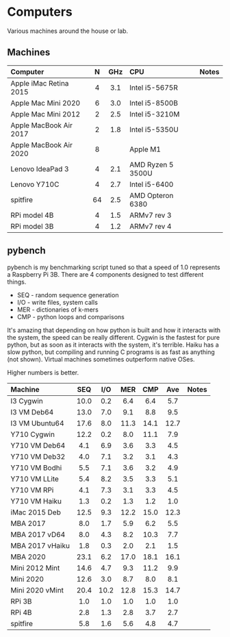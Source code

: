 Computers
=========

Various machines around the house or lab.

## Machines ##

| Computer               | N | GHz | CPU               | Notes
|:-----------------------|:-:|:---:|:------------------|:----------------------
| Apple iMac Retina 2015 | 4 | 3.1 | Intel i5-5675R    | 
| Apple Mac Mini 2020    | 6 | 3.0 | Intel i5-8500B    | 
| Apple Mac Mini 2012    | 2 | 2.5 | Intel i5-3210M    |
| Apple MacBook Air 2017 | 2 | 1.8 | Intel i5-5350U    |
| Apple MacBook Air 2020 | 8 |     | Apple M1          |
| Lenovo IdeaPad 3       | 4 | 2.1 | AMD Ryzen 5 3500U |
| Lenovo Y710C           | 4 | 2.7 | Intel i5-6400     |
| spitfire               | 64| 2.5 | AMD Opteron 6380  |
| RPi model 4B           | 4 | 1.5 | ARMv7 rev 3       |
| RPi model 3B           | 4 | 1.2 | ARMv7 rev 4       |



## pybench ##

pybench is my benchmarking script tuned so that a speed of 1.0 represents
a Raspberry Pi 3B. There are 4 components designed to test different things.

+ SEQ - random sequence generation
+ I/O - write files, system calls
+ MER - dictionaries of k-mers
+ CMP - python loops and comparisons

It's amazing that depending on how python is built and how it interacts with the
system, the speed can be really different. Cygwin is the fastest for pure
python, but as soon as it interacts with the system, it's terrible. Haiku has a
slow python, but compiling and running C programs is as fast as anything (not
shown). Virtual machines sometimes outperform native OSes.

Higher numbers is better.

| Machine         | SEQ  | I/O  | MER  | CMP  | Ave  | Notes
|:----------------|:----:|:----:|:----:|:----:|:----:|:------------
| I3 Cygwin       | 10.0 |  0.2 |  6.4 |  6.4 |  5.7 |
| I3 VM Deb64     | 13.0 |  7.0 |  9.1 |  8.8 |  9.5 |
| I3 VM Ubuntu64  | 17.6 |  8.0 | 11.3 | 14.1 | 12.7 |
| Y710 Cygwin     | 12.2 |  0.2 |  8.0 | 11.1 |  7.9 | 
| Y710 VM Deb64   |  4.1 |  6.9 |  3.6 |  3.3 |  4.5 |
| Y710 VM Deb32   |  4.0 |  7.1 |  3.2 |  3.1 |  4.3 |
| Y710 VM Bodhi   |  5.5 |  7.1 |  3.6 |  3.2 |  4.9 |
| Y710 VM LLite   |  5.4 |  8.2 |  3.5 |  3.3 |  5.1 |
| Y710 VM RPi     |  4.1 |  7.3 |  3.1 |  3.3 |  4.5 |
| Y710 VM Haiku   |  1.3 |  0.2 |  1.3 |  1.2 |  1.0 | 
| iMac 2015 Deb   | 12.5 |  9.3 | 12.2 | 15.0 | 12.3 |
| MBA 2017        |  8.0 |  1.7 |  5.9 |  6.2 |  5.5 | 
| MBA 2017 vD64   |  8.0 |  4.3 |  8.2 | 10.3 |  7.7 | 
| MBA 2017 vHaiku |  1.8 |  0.3 |  2.0 |  2.1 |  1.5 | 
| MBA 2020        | 23.1 |  6.2 | 17.0 | 18.1 | 16.1 |
| Mini 2012 Mint  | 14.6 |  4.7 |  9.3 | 11.2 |  9.9 |
| Mini 2020       | 12.6 |  3.0 |  8.7 |  8.0 |  8.1 |
| Mini 2020 vMint | 20.4 | 10.2 | 12.8 | 15.3 | 14.7 |
| RPi 3B          |  1.0 |  1.0 |  1.0 |  1.0 |  1.0 |
| RPi 4B          |  2.8 |  1.3 |  2.8 |  3.7 |  2.7 |
| spitfire        |  5.8 |  1.6 |  5.6 |  4.8 |  4.7 |


